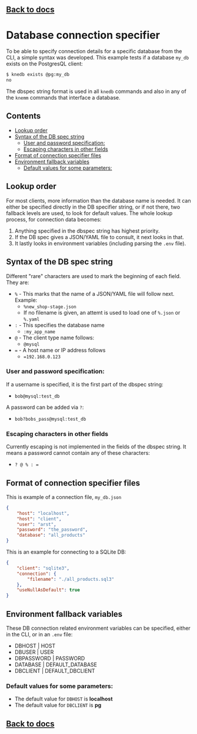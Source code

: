 ## [Back to docs](./index.md) <!-- omit in toc -->

# Database connection specifier <!-- omit in toc -->
To be able to specify connection details for a specific database from the CLI, a simple syntax was 
developed. This example tests if a database `my_db` exists on the PostgresQL client:  
```bash 
$ knedb exists @pg:my_db   
no
```
The dbspec string format is used in all `knedb` commands and also in any of the `knemm` commands 
that interface a database. 


## Contents <!-- omit in toc --> 
- [Lookup order](#lookup-order)
- [Syntax of the DB spec string](#syntax-of-the-db-spec-string)
  - [User and password specification:](#user-and-password-specification)
  - [Escaping characters in other fields](#escaping-characters-in-other-fields)
- [Format of connection specifier files](#format-of-connection-specifier-files)
- [Environment fallback variables](#environment-fallback-variables)
  - [Default values for some parameters:](#default-values-for-some-parameters)

## Lookup order
For most clients, more information than the database name is needed. It can either be specified directly 
in the DB specifier string, or if not there, two fallback levels are used, to look for default values. 
The whole lookup process, for connection data becomes: 

 1. Anything specified in the dbspec string has highest priority.
 2. If the DB spec gives a JSON/YAML file to consult, it next looks in that.
 3. It lastly looks in environment variables (including parsing the `.env` file).

## Syntax of the DB spec string
Different "rare" characters are used to mark the beginning of each field. They are: 
 - `%` - This marks that the name of a JSON/YAML file will follow next. Example:
   - `%new_shop-stage.json` 
   - If no filename is given, an attemt is used to load one of `%.json` or `%.yaml` 
 - `:` - This specifies the database name
   - `:my_app_name` 
 - `@` - The client type name follows:
   - `@mysql`
 - `=` - A host name or IP address follows 
   - `=192.168.0.123`
  
### User and password specification:
If a username is specified, it is the first part of the dbspec string:
 - `bob@mysql:test_db`

A password can be added via `?`: 
 - `bob?bobs_pass@mysql:test_db`

### Escaping characters in other fields
Currently escaping is not implemented in the fields of the dbspec string. It means a password cannot 
contain any of these characters: 
  * `? @ % : =`

## Format of connection specifier files
This is example of a connection file, `my_db.json` 
```json 
{
    "host": "localhost",
    "host": "client",
    "user": "arst",
    "password": "the_password",
    "database": "all_products"
}
```
This is an example for connecting to a SQLite DB: 
```json 
{
    "client": "sqlite3",
    "connection": {
        "filename": "./all_products.sql3"
    },
    "useNullAsDefault": true
}
```

## Environment fallback variables
These DB connection related environment variables can be specified, either in the CLI, or in an `.env` file: 
 * DBHOST | HOST
 * DBUSER | USER
 * DBPASSWORD | PASSWORD 
 * DATABASE | DEFAULT_DATABASE
 * DBCLIENT | DEFAULT_DBCLIENT

### Default values for some parameters: 
 * The default value for `DBHOST` is **localhost** 
 * The default value for `DBCLIENT` is **pg** 

## [Back to docs](./index.md) <!-- omit in toc -->
